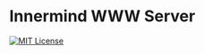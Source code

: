 # Innermind WWW Server
[![MIT License][license-image]][license-url]

[license-url]: LICENSE
[license-image]: http://img.shields.io/badge/license-MIT-000000.svg?style=flat-square